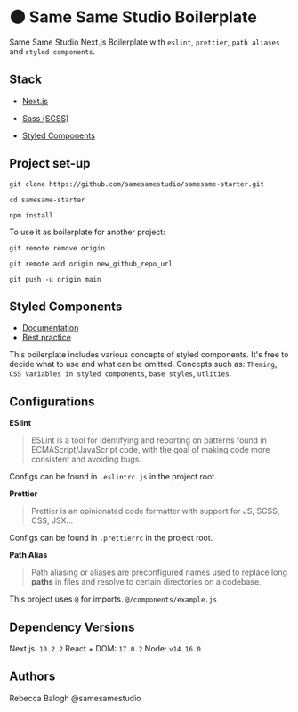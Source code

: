 # 🌑 Same Same Studio Boilerplate

  

Same Same Studio Next.js Boilerplate with `eslint`, `prettier`, `path aliases` and `styled components`.

  

## Stack

* [Next.js](https://nextjs.org/docs)

* [Sass (SCSS)](https://sass-lang.com/)
* [Styled Components](https://styled-components.com/docs/basics#getting-started)

  

## Project set-up

  

    git clone https://github.com/samesamestudio/samesame-starter.git
    
    cd samesame-starter

    npm install

  

To use it as boilerplate for another project:

  

    git remote remove origin
    
    git remote add origin new_github_repo_url
    
    git push -u origin main

  

## Styled Components 
* [Documentation](https://styled-components.com/docs)
* [Best practice](https://www.joshwcomeau.com/css/styled-components/)

This boilerplate includes various concepts of styled components. It's free to decide what to use and what can be omitted. 
Concepts such as: `Theming`, `CSS Variables in styled components`, `base styles`, `utlities`.

## Configurations

**ESlint**

  

> ESLint is a tool for identifying and reporting on patterns found in ECMAScript/JavaScript code, with the goal of making code more consistent and avoiding bugs.

  

Configs can be found in `.eslintrc.js` in the project root.

  

**Prettier**

  

> Prettier is an opinionated code formatter with support for JS, SCSS, CSS, JSX...

  

Configs can be found in `.prettierrc` in the project root.

  

**Path Alias**

  

> Path aliasing or aliases are preconfigured names used to replace long **paths** in files and resolve to certain directories on a codebase.

  

This project uses `@` for imports. `@/components/example.js`


## Dependency Versions

Next.js: `10.2.2`
React + DOM: `17.0.2`
Node: `v14.16.0`

## Authors

Rebecca Balogh @samesamestudio

